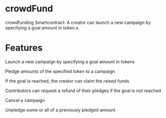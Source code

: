 # crowdFund
crowdfunding Smartcontract:  A creator can launch a new campaign by specifying a goal amount in token.s. 


# Features

Launch a new campaign by specifying a goal amount in tokens

Pledge amounts of the specified token to a campaign

If the goal is reached, the creator can claim the raised funds

Contributors can request a refund of their pledges if the goal is not reached

Cancel a campaign

Unpledge some or all of a previously pledged amount

